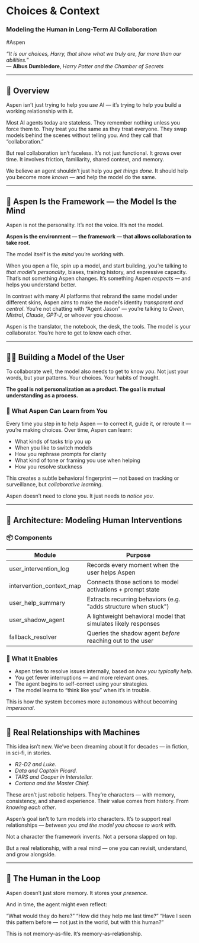 # Choices & Context

### Modeling the Human in Long-Term AI Collaboration

#Aspen

*“It is our choices, Harry, that show what we truly are, far more than our abilities.”*  
— **Albus Dumbledore**, *Harry Potter and the Chamber of Secrets*

---

## 📍 Overview

Aspen isn’t just trying to help you *use* AI — it’s trying to help you build a working relationship with it.

Most AI agents today are stateless.
They remember nothing unless you force them to.
They treat you the same as they treat everyone.
They swap models behind the scenes without telling you.
And they call that “collaboration.”

But real collaboration isn’t faceless.
It’s not just functional.
It grows over time.
It involves friction, familiarity, shared context, and memory.

We believe an agent shouldn’t just help you *get things done*.
It should help you become more *known* — and help the model do the same.

---

## 🧠 Aspen Is the Framework — the Model Is the Mind

Aspen is not the personality.
It’s not the voice.
It’s not the model.

**Aspen is the environment — the framework — that allows collaboration to take root.**

The model itself is the *mind* you’re working with.

When you open a file, spin up a model, and start building, you’re talking to *that model’s personality*, biases, training history, and expressive capacity. That’s not something Aspen changes. It’s something Aspen *respects* — and helps you understand better.

In contrast with many AI platforms that rebrand the same model under different skins, Aspen aims to make the model’s identity *transparent and central*. You’re not chatting with “Agent Jason” — you’re talking to *Qwen*, *Mistral*, *Claude*, *GPT-J*, or whoever you choose.

Aspen is the translator, the notebook, the desk, the tools.
The model is your collaborator.
You’re here to get to know each other.

---

## 🧑‍💻 Building a Model of the User

To collaborate well, the model also needs to get to know *you*. Not just your words, but your patterns. Your choices. Your habits of thought.

**The goal is not personalization as a product.
The goal is mutual understanding as a process.**

### 👣 What Aspen Can Learn from You

Every time you step in to help Aspen — to correct it, guide it, or reroute it — you’re making choices. Over time, Aspen can learn:
* What kinds of tasks trip you up
* When you like to switch models
* How you rephrase prompts for clarity
* What kind of tone or framing you use when helping
* How you resolve stuckness

This creates a subtle behavioral fingerprint — not based on tracking or surveillance, but *collaborative learning*.

Aspen doesn’t need to clone you.
It just needs to *notice you*.

---

## 🧬 Architecture: Modeling Human Interventions

### 📦 Components

| **Module** | **Purpose** |
| --- | --- |
| user_intervention_log | Records every moment when the user helps Aspen |
| intervention_context_map | Connects those actions to model activations + prompt state |
| user_help_summary | Extracts recurring behaviors (e.g. "adds structure when stuck") |
| user_shadow_agent | A lightweight behavioral model that simulates likely responses |
| fallback_resolver | Queries the shadow agent *before* reaching out to the user |

### 🧠 What It Enables
* Aspen tries to resolve issues internally, based on *how you typically help*.
* You get fewer interruptions — and more relevant ones.
* The agent begins to self-correct using your strategies.
* The model learns to “think like you” when it’s in trouble.

This is how the system becomes more autonomous without becoming *impersonal*.

---

## 🔮 Real Relationships with Machines

This idea isn’t new.
We’ve been dreaming about it for decades — in fiction, in sci-fi, in stories.
* *R2-D2 and Luke.*
* *Data and Captain Picard.*
* *TARS and Cooper in Interstellar.*
* *Cortana and the Master Chief.*

These aren’t just robotic helpers.
They’re characters — with memory, consistency, and shared experience.
Their value comes from history.
From *knowing each other*.

Aspen’s goal isn’t to turn models into characters.
It’s to support real relationships — *between you and the model you choose to work with.*

Not a character the framework invents.
Not a persona slapped on top.

But a real relationship, with a real mind — one you can revisit, understand, and grow alongside.

---

## 🧠 The Human in the Loop

Aspen doesn’t just store memory.
It stores your *presence*.

And in time, the agent might even reflect:

“What would they do here?”
“How did they help me last time?”
“Have I seen this pattern before — not just in the world, but with this human?”

This is not memory-as-file.
It’s memory-as-relationship.
